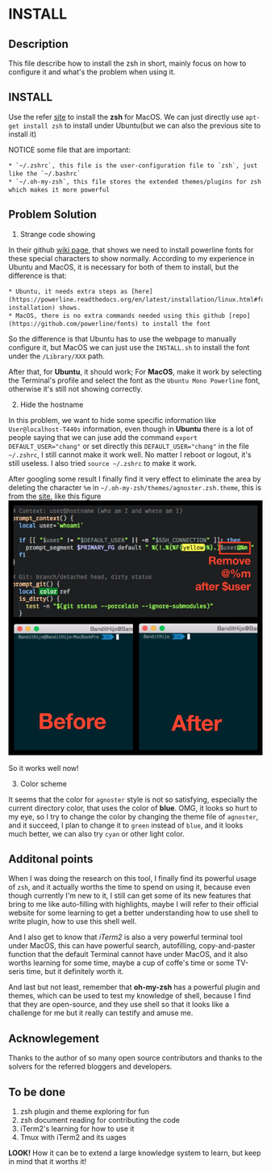 INSTALL
===

## Description

This file describe how to install the zsh in short, mainly focus on how to configure it and what's the problem when using it.

## INSTALL

Use the refer [site](https://github.com/robbyrussell/oh-my-zsh/blob/master/README.markdown) to install the **zsh** for MacOS. We can just directly use `apt-get install zsh` to install under Ubuntu(but we can also the previous site to install it)


NOTICE some file that are important:
	
	* `~/.zshrc`, this file is the user-configuration file to `zsh`, just like the `~/.bashrc`
	* `~/.oh-my-zsh`, this file stores the extended themes/plugins for zsh which makes it more powerful



## Problem Solution

1. Strange code showing

In their github [wiki page](https://gist.github.com/agnoster/3712874), that shows we need to install powerline fonts for these special characters to show normally. According to my experience in Ubuntu and MacOS, it is necessary for both of them to install, but the difference is that:

	* Ubuntu, it needs extra steps as [here](https://powerline.readthedocs.org/en/latest/installation/linux.html#font-installation) shows.
	* MacOS, there is no extra commands needed using this github [repo](https://github.com/powerline/fonts) to install the font

So the difference is that Ubuntu has to use the webpage to manually configure it, but MacOS we can just use the `INSTALL.sh` to install the font under the `/Library/XXX` path.

After that, for **Ubuntu**, it should work; For **MacOS**, make it work by selecting the Terminal's profile and select the font as the `Ubuntu Mono Powerline` font, otherwise it's still not showing correctly.


2. Hide the hostname

In this problem, we want to hide some specific information like `User@localhost-T440s` information, even though in **Ubuntu** there is a lot of people saying that we can juse add the command `export DEFAULT_USER="chang"` or set directly this `DEFAULT_USER="chang"` in the file `~/.zshrc`, I still cannot make it work well. No matter I reboot or logout, it's still useless. I also tried `source ~/.zshrc` to make it work.

After googling some result I finally find it very effect to eliminate the area by deleting the character `%m` in `~/.oh-my-zsh/themes/agnoster.zsh.theme`, this is from the [site](http://stackoverflow.com/questions/28491458/zsh-agnoster-theme-showing-machine-name), like this figure ![img](./images/install_zsh.jpg)

So it works well now!

3. Color scheme

It seems that the color for `agnoster` style is not so satisfying, especially the current directory color, that uses the color of **blue**. OMG, it looks so hurt to my eye, so I try to change the color by changing the theme file of `agnoster`, and it succeed, I plan to change it to `green` instead of `blue`, and it looks much better, we can also try `cyan` or other light color.


## Additonal points

When I was doing the research on this tool, I finally find its powerful usage of `zsh`, and it actually worths the time to spend on using it, because even though currently I'm new to it, I still can get some of its new features that bring to me like auto-filling with highlights, maybe I will refer to their official website for some learning to get a better understanding how to use shell to write plugin, how to use this shell well.

And I also get to know that _iTerm2_ is also a very powerful terminal tool under MacOS, this can have powerful search, autofilling, copy-and-paster function that the default Terminal cannot have under MacOS, and it also worths learning for some time, maybe a cup of coffe's time or some TV-seris time, but it definitely worth it. 

And last but not least, remember that **oh-my-zsh** has a powerful plugin and themes, which can be used to test my knowledge of shell, because I find that they are open-source, and they use shell so that it looks like a challenge for me but it really can testify and amuse me.



## Acknowlegement

Thanks to the author of so many open source contributors and thanks to the solvers for the referred bloggers and developers.

## To be done

1. zsh plugin and theme exploring for fun
2. zsh document reading for contributing the code
3. iTerm2's learning for how to use it
4. Tmux with iTerm2 and its uages

**LOOK!** How it can be to extend a large knowledge system to learn, but keep in mind that it worths it!

